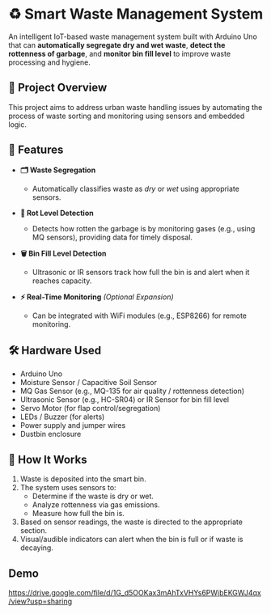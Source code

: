 # ♻️ Smart Waste Management System 

An intelligent IoT-based waste management system built with Arduino Uno that can **automatically segregate dry and wet waste**, **detect the rottenness of garbage**, and **monitor bin fill level** to improve waste processing and hygiene.

## 🔧 Project Overview

This project aims to address urban waste handling issues by automating the process of waste sorting and monitoring using sensors and embedded logic.

## 🚀 Features

- **🗂️ Waste Segregation**  
  - Automatically classifies waste as *dry* or *wet* using appropriate sensors.

- **🦠 Rot Level Detection**  
  - Detects how rotten the garbage is by monitoring gases (e.g., using MQ sensors), providing data for timely disposal.

- **🗑️ Bin Fill Level Detection**  
  - Ultrasonic or IR sensors track how full the bin is and alert when it reaches capacity.

- **⚡ Real-Time Monitoring** *(Optional Expansion)*  
  - Can be integrated with WiFi modules (e.g., ESP8266) for remote monitoring.

## 🛠️ Hardware Used

- Arduino Uno  
- Moisture Sensor / Capacitive Soil Sensor  
- MQ Gas Sensor (e.g., MQ-135 for air quality / rottenness detection)  
- Ultrasonic Sensor (e.g., HC-SR04) or IR Sensor for bin fill level  
- Servo Motor (for flap control/segregation)  
- LEDs / Buzzer (for alerts)  
- Power supply and jumper wires  
- Dustbin enclosure  

## 🔌 How It Works

1. Waste is deposited into the smart bin.
2. The system uses sensors to:
   - Determine if the waste is dry or wet.
   - Analyze rottenness via gas emissions.
   - Measure how full the bin is.
3. Based on sensor readings, the waste is directed to the appropriate section.
4. Visual/audible indicators can alert when the bin is full or if waste is decaying.

## Demo
https://drive.google.com/file/d/1G_d5OOKax3mAhTxVHYs6PWjbEKGWJ4qx/view?usp=sharing

